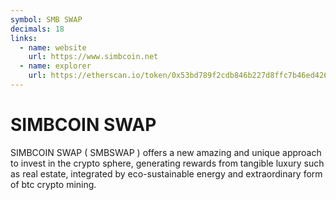 ```yaml
---
symbol: SMB SWAP
decimals: 18
links:
  - name: website
    url: https://www.simbcoin.net
  - name: explorer
    url: https://etherscan.io/token/0x53bd789f2cdb846b227d8ffc7b46ed4263231fdf
---
```


# SIMBCOIN SWAP

SIMBCOIN SWAP ( SMBSWAP ) offers a new amazing and unique approach to invest in the crypto sphere, generating rewards from tangible luxury such as real estate, integrated by eco-sustainable energy and extraordinary form of btc crypto mining.
